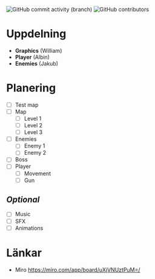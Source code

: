 ![GitHub commit activity (branch)](https://img.shields.io/github/commit-activity/t/WilleGyr/Project-Intro-Ingenjorsarbete?label=Total%20Commits&color=orange) ![GitHub contributors](https://img.shields.io/github/contributors/WilleGyr/Project-Intro-Ingenjorsarbete)


# Uppdelning
- **Graphics** (William)
- **Player** (Albin)
- **Enemies** (Jakub)

# Planering
- [ ] Test map
- [ ] Map
  - [ ] Level 1
  - [ ] Level 2
  - [ ] Level 3
- [ ] Enemies
  - [ ] Enemy 1
  - [ ] Enemy 2
- [ ] Boss
- [ ] Player
  - [ ] Movement
  - [ ] Gun
## _Optional_
  - [ ] Music
  - [ ] SFX
  - [ ] Animations

# Länkar
- Miro https://miro.com/app/board/uXjVNUztPuM=/
